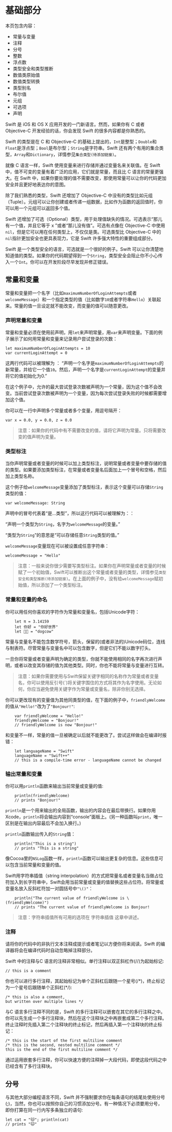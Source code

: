# 基础部分

本页包含内容：

-   常量与变量
-   注释
-   分号
-   整数
-   浮点数
-   类型安全和类型推断
-   数值类原始值
-   数值类型转换
-   类型别名
-   布尔值
-   元组
-   可选项
-   声明

Swift 是 iOS 和 OS X 应用开发的一门新语言。然而，如果你有 C 或者 Objective-C 开发经验的话，你会发现 Swift 的很多内容都是你熟悉的。

Swift 的类型是在 C 和 Objective-C 的基础上提出的，`Int`是整型；`Double`和`Float`是浮点型；`Bool`是布尔型；`String`是字符串。Swift 还有两个有用的集合类型，`Array`和`Dictionary`，详情参见`集合类型(待添加链接)`。

就像 C 语言一样，Swift 使用变量来进行存储并通过变量名来关联值。在 Swift 中，值不可变的变量有着广泛的应用，它们就是常量，而且比 C 语言的常量更强大。在 Swift 中，如果你要处理的值不需要改变，那使用常量可以让你的代码更加安全并且更好地表达你的意图。

除了我们熟悉的类型，Swift 还增加了 Objective-C 中没有的类型比如元组（Tuple）。元组可以让你创建或者传递一组数据，比如作为函数的返回值时，你可以用一个元组可以返回多个值。

Swift 还增加了可选（Optional）类型，用于处理值缺失的情况。可选表示“那儿有一个值，并且它等于 x ”或者“那儿没有值”。可选有点像在 Objective-C 中使用`nil`，但是它可以用在任何类型上，不仅仅是类。可选类型比 Objective-C 中的`nil`指针更加安全也更具表现力，它是 Swift 许多强大特性的重要组成部分。

Swift 是一个类型安全的语言，可选就是一个很好的例子。Swift 可以让你清楚地知道值的类型。如果你的代码期望得到一个`String`，类型安全会阻止你不小心传入一个`Int`。你可以在开发阶段尽早发现并修正错误。

## 常量和变量

常量和变量把一个名字（比如`maximumNumberOfLoginAttempts`或者`welcomeMessage`）和一个指定类型的值（比如数字`10`或者字符串`Hello`）关联起来。常量的值一旦设定就不能改变，而变量的值可以随意更改。

### 声明常量和变量

常量和变量必须在使用前声明，用`let`来声明常量，用`var`来声明变量。下面的例子展示了如何用常量和变量来记录用户尝试登录的次数：

    let maximumNumberOfLoginAttempts = 10
    var currentLoginAttempt = 0

这两行代码可以被理解为
：
“声明一个名字是`maximumNumberOfLoginAttempts`的新常量，并给它一个值`10`。然后，声明一个名字是`currentLoginAttempt`的变量并将它的值初始化为0.”

在这个例子中，允许的最大尝试登录次数被声明为一个常量，因为这个值不会改变。当前尝试登录次数被声明为一个变量，因为每次尝试登录失败的时候都需要增加这个值。

你可以在一行中声明多个常量或者多个变量，用逗号隔开：

    var x = 0.0, y = 0.0, z = 0.0

> 注意：如果你的代码中有不需要改变的值，请将它声明为常量。只将需要改变的值声明为变量。

### 类型标注

当你声明常量或者变量的时候可以加上类型标注，说明常量或者变量中要存储的值的类型。如果要添加类型标注，在常量或者变量名后面加上一个冒号和空格，然后加上类型名称。

这个例子给`welcomeMessage`变量添加了类型标注，表示这个变量可以存储`String`类型的值：

    var welcomeMessage: String

声明中的冒号代表着“是...类型”，所以这行代码可以被理解为：：

“声明一个类型为`String`，名字为`welcomeMessage`的变量。”

“类型为`String`”的意思是“可以存储任意`String`类型的值。”

`welcomeMessage`变量现在可以被设置成任意字符串：

    welcomeMessage = "Hello"

> 注意：一般来说你很少需要写类型标注。如果你在声明常量或者变量的时候赋了一个初始值，Swift可以推断出这个常量或者变量的类型，详情参见`类型安全和类型推断(待添加链接)`。在上面的例子中，没有给`welcomeMessage`赋初始值，所以添加了一个类型标注。

### 常量和变量的命名

你可以用任何你喜欢的字符作为常量和变量名，包括Unicode字符：

        let π = 3.14159
        let 你好 = "你好世界"
        let 🐶🐮 = "dogcow"

常量与变量名不能包含数学符号，箭头，保留的(或者非法的)Unicode码位，连线与制表符。尽管常量与变量名中可以包含数字，但是它们不能以数字打头。

一旦你将常量或者变量声明为确定的类型，你就不能使用相同的名字再次进行声明，或者以改变其存储的值为其他类型。同时，你也不能将常量与变量进行互转。

> 注意：如果你需要使用与Swift保留关键字相同的名称作为常量或者变量名，你可以使用反引号(`)将关键字围住的方式将其作为名字使用。无论如何，你应当避免使用关键字作为常量或变量名，除非你别无选择。

你可以更改现有的变量值为其他同类型的值，在下面的例子中，`friendlyWelcome`的值从`"Hello!"`改为了`"Bonjour!"`:

        var friendlyWelcome = "Hello!"
        friendlyWelcome = "Bonjour!"
        // friendlyWelcome is now "Bonjour!"

和变量不一样，常量的值一旦被确定以后就不能更改了。尝试这样做会在编译时报错：

        let languageName = "Swift"
        languageName = "Swift++"
        // this is a compile-time error - languageName cannot be changed
        
### 输出常量和变量

你可以用`println`函数来输出当前常量或变量的值:

        println(friendlyWelcome)
        // prints "Bonjour!"
        
`println`是一个用来输出的全局函数，输出的内容会在最后带换行。如果你用Xcode，`println`将会输出内容到“console”面板上。(另一种函数叫`print`，唯一区别是在输出内容最后不会加入换行。)

`println`函数输出传入的`String`值：

        println("This is a string")
        // prints "This is a string"

像Cocoa里的`NSLog`函数一样，`println`函数可以输出更复杂的信息。这些信息可以包含当前常量和变量的值。

Swift用字符串插值（string interpolation）的方式把常量名或者变量名当做占位符加入到长字符串中，Swift会用当前常量或变量的值替换这些占位符。将常量或变量名放入反斜杠符加一对圆括号中`"\()"`：

        println("The current value of friendlyWelcome is \(friendlyWelcome)")
        // prints "The current value of friendlyWelcome is Bonjour!
        
> 注意：字符串插值所有可用的选项在 字符串插值 这章中讲述。

### 注释
请将你的代码中的非执行文本注释成提示或者笔记以方便你将来阅读。Swift 的编译器将会在编译代码时自动忽略掉注释部分。

Swift 中的注释与C 语言的注释非常相似。单行注释以双正斜杠作(//)为起始标记:

	// this is a comment

你也可以进行多行注释，其起始标记为单个正斜杠后跟随一个星号(/\*)，终止标记为一个星号后跟随单个正斜杠(\*/):

	/* this is also a comment,
	but written over multiple lines */
	
与C 语言多行注释不同的是，Swift 的多行注释可以嵌套在其它的多行注释之中。你可以先生成一个多行注释块，然后在这个注释块之中再嵌套成第二个多行注释。终止注释时先插入第二个注释块的终止标记，然后再插入第一个注释块的终止标记：
	
	/* this is the start of the first multiline comment
	/* this is the second, nested multiline comment */
	this is the end of the first multiline comment */

通过运用嵌套多行注释，你可以快速方便的注释掉一大段代码，即使这段代码之中已经含有了多行注释块。

## 分号
与其他大部分编程语言不同，Swift 并不强制要求你在每条语句的结尾处使用分号(;)，当然，你也可以按照你自己的习惯添加分号。有一种情况下必须要用分号，即你打算在同一行内写多条独立的语句:

	let cat = "🐱"; println(cat)
	// prints "🐱"
        